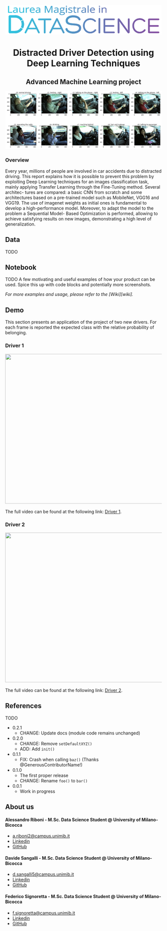 <p align="center">
  <img width="512" height="94" src="images/data-science.png">
</p>

<h1 align="center">Distracted Driver Detection using Deep Learning Techniques</h1>

<h2 align="center">Advanced Machine Learning project</h2>

![](images/1_dataset.png)

### Overview
Every year, millions of people are involved in car accidents due to distracted driving. This report explains how it is possible to prevent this problem by exploiting Deep Learning techniques for an images classification task, mainly applying Transfer Learning through the Fine-Tuning method. Several architec- tures are compared: a basic CNN from scratch and some architectures based on a pre-trained model such as MobileNet, VGG16 and VGG19. The use of imagenet weights as initial ones is fundamental to develop a high-performance model. Moreover, to adapt the model to the problem a Sequential Model- Based Optimization is performed, allowing to achieve satisfying results on new images, demonstrating a high level of generalization.

## Data

TODO

## Notebook

TODO
A few motivating and useful examples of how your product can be used. Spice this up with code blocks and potentially more screenshots.

_For more examples and usage, please refer to the [Wiki][wiki]._

## Demo

This section presents an application of the project of two new drivers. For each frame is reported the expected class with the relative probability of belonging.

### Driver 1

<p align="center">
  <img width="640" height="480" src="gif/gif_driver_1.gif">
</p>

The full video can be found at the following link: [Driver 1][Driver 1].

### Driver 2

<p align="center">
  <img width="640" height="480" src="gif/gif_driver_2.gif">
</p>

The full video can be found at the following link: [Driver 2][Driver 2].

## References

TODO

* 0.2.1
    * CHANGE: Update docs (module code remains unchanged)
* 0.2.0
    * CHANGE: Remove `setDefaultXYZ()`
    * ADD: Add `init()`
* 0.1.1
    * FIX: Crash when calling `baz()` (Thanks @GenerousContributorName!)
* 0.1.0
    * The first proper release
    * CHANGE: Rename `foo()` to `bar()`
* 0.0.1
    * Work in progress

## About us

#### Alessandro Riboni - M.Sc. Data Science Student @ University of Milano-Bicocca
  * a.riboni2@campus.unimib.it
  * [Linkedin](https://www.linkedin.com/in/alessandro-riboni-36310a182/)
  * [GitHub](https://github.com/aleriboni)

#### Davide Sangalli - M.Sc. Data Science Student @ University of Milano-Bicocca
  * d.sangalli5@campus.unimib.it
  * [Linkedin](https://www.linkedin.com/in/davide-sangalli-867b8518a/)
  * [GitHub](https://github.com/dasangalli)

#### Federico Signoretta - M.Sc. Data Science Student @ University of Milano-Bicocca
  * f.signoretta@campus.unimib.it
  * [Linkedin](https://www.linkedin.com/in/federico-signoretta-46a387160/)
  * [GitHub](https://github.com/fedesigno)


<!-- Markdown link & img dfn's -->
[npm-image]: https://img.shields.io/npm/v/datadog-metrics.svg?style=flat-square
[npm-url]: https://npmjs.org/package/datadog-metrics
[npm-downloads]: https://img.shields.io/npm/dm/datadog-metrics.svg?style=flat-square
[travis-image]: https://img.shields.io/travis/dbader/node-datadog-metrics/master.svg?style=flat-square
[travis-url]: https://travis-ci.org/dbader/node-datadog-metrics
[Driver 1]: https://drive.google.com/file/d/1zixpCV2qyfvxCU9fu316HdIquhn2ZlKQ/view?usp=sharing
[Driver 2]: https://drive.google.com/file/d/1KKKoshRfmocFeRyme4AFAM7LnMnoBLHK/view?usp=sharing
